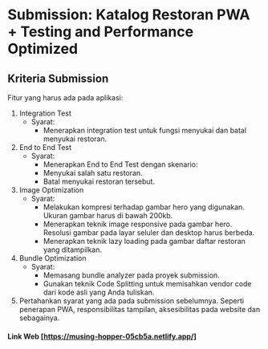 # Submission: Katalog Restoran PWA + Testing and Performance Optimized
## Kriteria Submission
Fitur yang harus ada pada aplikasi:

1. Integration Test
   - Syarat:
     - Menerapkan integration test untuk fungsi menyukai dan batal menyukai restoran.
2. End to End Test
   - Syarat:
     - Menerapkan End to End Test dengan skenario:
     - Menyukai salah satu restoran.
     - Batal menyukai restoran tersebut.
3. Image Optimization
   - Syarat:
     - Melakukan kompresi terhadap gambar hero yang digunakan. Ukuran gambar harus di bawah 200kb.
     - Menerapkan teknik image responsive pada gambar hero. Resolusi gambar pada layar seluler dan desktop harus berbeda.
     - Menerapkan teknik lazy loading pada gambar daftar restoran yang ditampilkan.
4. Bundle Optimization
   - Syarat:
     - Memasang bundle analyzer pada proyek submission.
     - Gunakan teknik Code Splitting untuk memisahkan vendor code dari kode asli yang Anda tuliskan.
5. Pertahankan syarat yang ada pada submission sebelumnya. Seperti penerapan PWA, responsibilitas tampilan,  aksesibilitas pada website dan sebagainya.

#### Link Web [https://musing-hopper-05cb5a.netlify.app/]
